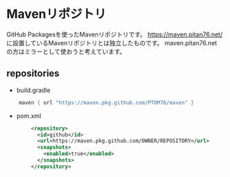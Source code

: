 # Mavenリポジトリ
GitHub Packagesを使ったMavenリポジトリです。
https://maven.pitan76.net/ に設置しているMavenリポジトリとは独立したものです。
maven.pitan76.netの方はミラーとして使おうと考えています。

## repositories
- build.gradle
```gradle
    maven { url "https://maven.pkg.github.com/PTOM76/maven" }
```

- pom.xml
```xml
        <repository>
          <id>github</id>
          <url>https://maven.pkg.github.com/OWNER/REPOSITORY</url>
          <snapshots>
            <enabled>true</enabled>
          </snapshots>
        </repository>
```
